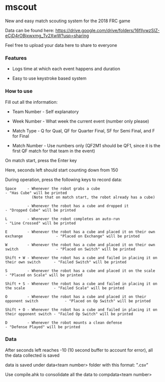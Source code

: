# mscout
New and easy match scouting system for the 2018 FRC game

Data can be found here: https://drive.google.com/drive/folders/16fIlywzSIZ-eCjD4rOBjxwxmg_Tv2XwW?usp=sharing

Feel free to upload your data here to share to everyone

### Features

 - Logs time at which each event happens and duration

 - Easy to use keystroke based system

### How to use

Fill out all the information:
 
 - Team Number  - Self explanatory
 
 - Week Number  - What week the current event (number only please)
 
 - Match Type   - Q for Qual, QF for Quarter Final, SF for Semi Final, and F for Final
 
 - Match Number - Use numbers only (QF2M1 should be QF1, since it is the first QF match for that team in the event)


On match start, press the Enter key

Here, seconds left should start counting down from 150


During operation, press the following keys to record data:

    Space     - Whenever the robot grabs a cube                                                 - "Has Cube" will be printed 
                (Note that on match start, the robot already has a cube)
                
              - Whenever the robot has a cube and dropped it                                    - "Dropped Cube" will be printed

    L         - Whenever the robot completes an auto-run                                        - "Line Crossed" will be printed

    E         - Whenever the robot has a cube and placed it on their own exchange               - "Placed on Exchange" will be printed

    W         - Whenever the robot has a cube and placed it on their own switch                 - "Placed on Switch" will be printed

    Shift + W - Whenever the robot has a cube and failed in placing it on their own switch      - "Failed Switch" will be printed

    S         - Whenever the robot has a cube and placed it on the scale                        - "Placed on Scale" will be printed

    Shift + S - Whenever the robot has a cube and failed in placing it on the scale             - "Failed Scale" will be printed

    O         - Whenever the robot has a cube and placed it on their opponent switch            - "Placed on Op Switch" will be printed

    Shift + O - Whenever the robot has a cube and failed in placing it on their opponent switch - "Failed Op Switch" will be printed

    D         - Whenever the robot mounts a clean defense                                       - "Defense Played" will be printed

### Data
After seconds left reaches -10 (10 second buffer to account for error), all the data collected is saved

data is saved under data\<team number> folder with this format: "<team number>_<week number>_<match type><match number>.csv"

Use compile.ahk to consolidate all the data to compdata\<team number>
<WIP>
